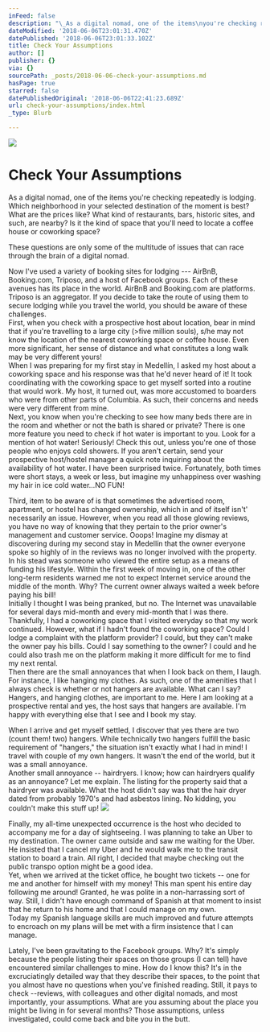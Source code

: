 ```yaml
---
inFeed: false
description: "\_As a digital nomad, one of the items\nyou're checking repeatedly is lodging. Which neighborhood in your selected\ndestination of the moment is best? What are the prices like? What kind of\nrestaurants, bars, historic sites, and such, are nearby? Is it the kind of\nspace that you'll need to locate a coffee house or coworking space?\_"
dateModified: '2018-06-06T23:01:31.470Z'
datePublished: '2018-06-06T23:01:33.102Z'
title: Check Your Assumptions
author: []
publisher: {}
via: {}
sourcePath: _posts/2018-06-06-check-your-assumptions.md
hasPage: true
starred: false
datePublishedOriginal: '2018-06-06T22:41:23.689Z'
url: check-your-assumptions/index.html
_type: Blurb

---
```

![](https://the-grid-user-content.s3-us-west-2.amazonaws.com/2e53e6ff-4841-4a49-915d-c5c2799a4121.jpg)

# Check Your Assumptions

As a digital nomad, one of the items
you're checking repeatedly is lodging. Which neighborhood in your selected
destination of the moment is best? What are the prices like? What kind of
restaurants, bars, historic sites, and such, are nearby? Is it the kind of
space that you'll need to locate a coffee house or coworking space? 

These questions are only some of the multitude of issues that can race through the brain of a digital nomad.

Now I've used a variety of booking sites for lodging --- AirBnB, Booking.com, Triposo, and a host of Facebook groups.  Each of these avenues has its place in the world. AirBnB and Booking.com are platforms. Triposo is an aggregator. If you decide to take the route of using them to secure lodging while you travel the world, you should be aware of these challenges.  
First, when you check with a prospective host about location, bear in mind that
if you're travelling to a large city (\>five million souls), s/he may not know the location of the nearest coworking space or coffee house. Even more significant, her sense of distance and what constitutes a long walk may be very different yours!   
When I was preparing for my first stay in Medellín, I asked my host about a coworking space and his response was that he'd never heard of it! It took coordinating with the coworking space to get myself sorted into a routine that would work. My host, it turned out, was more accustomed to boarders who were from other parts of Columbia. As such, their concerns and needs were very different from mine.  
Next, you know when you're checking to see how many beds there are in the room
and whether or not the bath is shared or private? There is one more feature you
need to check if hot water is important to you. Look for a mention of hot water! Seriously! Check this out, unless you're one of those people who enjoys cold showers. If you aren't certain, send your prospective host/hostel manager a quick note inquiring about the availability of hot water. I have been surprised twice. Fortunately, both times were short stays, a week or less, but imagine my unhappiness over washing my hair in ice cold water...NO FUN!

Third, item to be aware of is that sometimes the advertised room, apartment, or
hostel has changed ownership, which in and of itself isn't' necessarily an issue. However, when you read all those glowing reviews, you have no way of knowing that they pertain to the prior owner's management and customer service. Ooops! Imagine my dismay at discovering during my second stay in Medellín that the owner everyone spoke so highly of in the reviews was no longer involved with the property. In his stead was someone who viewed the entire setup as a means of funding his lifestyle. Within the first week of moving in, one of the other long-term residents warned me not to expect Internet service
around the middle of the month. Why? The current owner always waited a week before paying his bill!   
Initially I thought I was being pranked, but no. The Internet was unavailable for several days mid-month and every mid-month that I was there. Thankfully, I had a coworking space that I visited everyday so that my work continued. However, what if I hadn't found the coworking space? Could I lodge a complaint with the platform provider? I could, but they can't make the owner pay his bills. Could I say something to the owner? I could and he could also trash me on the platform making it more difficult for me to find my next rental.  
Then there are the small annoyances that when I look back on them, I laugh. For instance, I like hanging my clothes. As such, one of the amenities that I always check is whether or not hangers are available. What can I say? Hangers, and hanging clothes, are important to me. Here I am looking at a prospective rental and yes, the host says that hangers are available. I'm happy with everything else that I see and I book my stay.

When I arrive and get myself settled, I discover that yes there are two (count them! two) hangers. While technically two hangers fulfill the basic requirement of "hangers," the situation isn't exactly what I had in mind! I travel with couple of my own hangers. It wasn't the end of the world, but it was a small annoyance.  
Another small annoyance -- hairdryers. I know; how can hairdryers qualify as an annoyance? Let me explain. The listing for the property said that a hairdryer was available. What the host didn't say was that the hair dryer dated from probably 1970's and had asbestos lining. No kidding, you couldn't make this stuff up! ![](https://the-grid-user-content.s3-us-west-2.amazonaws.com/369e9f2d-5acc-4adc-bae8-8e43dfd6d4dc.png)

Finally, my all-time unexpected occurrence is the host who decided to accompany me for a day of sightseeing. I was planning to take an Uber to my destination. The owner came outside and saw me waiting for the Uber. He insisted that I cancel my Uber and he would walk me to the transit station to board a train. All right, I decided that maybe checking out the public transpo option might be a good idea.  
Yet, when we arrived at the ticket office, he bought two tickets -- one for me and another for himself with my money! This man spent his entire day following me around! Granted, he was polite in a non-harrassing sort of way. Still, I didn't have enough command of Spanish at that moment to insist that he return to his home and that I could manage on my own.   
Today my Spanish language skills are much improved and future attempts to encroach on my plans will be met with a firm insistence that I can manage. 

Lately, I've been gravitating to the Facebook groups. Why? It's simply because the people listing their spaces on those groups (I can tell) have encountered similar challenges to mine. How do I know this? It's in the excruciatingly detailed way that they describe their
spaces, to the point that you almost have no questions when you've finished reading. Still, it pays to check --reviews, with colleagues and other digital nomads, and most importantly, your assumptions. What are you assuming about the place you might be living in for several months? Those assumptions, unless investigated, could come back and bite you in the butt.